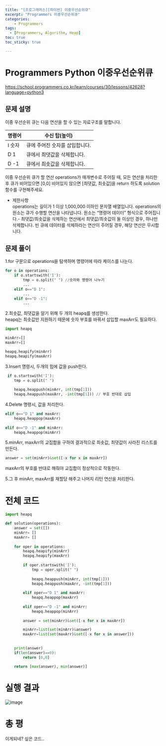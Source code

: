 ```yaml
---
title: "[프로그래머스][파이썬] 이중우선순위큐"
excerpt: "Programmers 이중우선순위큐"
categories:
    - Programmers
tags:
  - [Programmers, Algorithm, Heap]
toc: true
toc_sticky: true

---
```


# Programmers Python 이중우선순위큐
https://school.programmers.co.kr/learn/courses/30/lessons/42628?language=python3


## 문제 설명
이중 우선순위 큐는 다음 연산을 할 수 있는 자료구조를 말합니다.

|명령어|수신 탑(높이)|
|---|---|
|I 숫자|큐에 주어진 숫자를 삽입합니다.|
|D 1|큐에서 최댓값을 삭제합니다.|
|D -1|큐에서 최솟값을 삭제합니다.|

이중 우선순위 큐가 할 연산 operations가 매개변수로 주어질 때, 모든 연산을 처리한 후 큐가 비어있으면 [0,0] 비어있지 않으면 [최댓값, 최솟값]을 return 하도록 solution 함수를 구현해주세요.

- 제한사항  
operations는 길이가 1 이상 1,000,000 이하인 문자열 배열입니다.
operations의 원소는 큐가 수행할 연산을 나타냅니다.
원소는 “명령어 데이터” 형식으로 주어집니다.- 최댓값/최솟값을 삭제하는 연산에서 최댓값/최솟값이 둘 이상인 경우, 하나만 삭제합니다.
빈 큐에 데이터를 삭제하라는 연산이 주어질 경우, 해당 연산은 무시합니다.

## 문제 풀이

1.for 구문으로 operations을 탐색하며 명령어에 따라 케이스를 나눈다.

```python
for o in operations:
    if o.startswith('I'):
        tmp = o.split(" ") //숫자와 명령어 나누기
        ...
    elif o=="D 1":
        ...
    elif o=="D -1":
        ...
```  

2.최솟값, 최댓값을 알기 위해 두 개의 heapq를 생성한다.  
heapq는 최솟값만 지원하기 때문에 숫자 부호를 바꿔서 삽입할 maxArr도 필요하다.

```python
import heapq

minArr=[]
maxArr=[]

heapq.heapify(minArr)
heapq.heapify(maxArr)
``` 

3.Insert 명령시, 두개의 힙에 값을 push한다.  
```python
 if o.startswith('I'):
    tmp = o.split(" ")
    
    heapq.heappush(minArr, int(tmp[1]))
    heapq.heappush(maxArr, -int(tmp[1])) // 부호 반대로 삽입
```

4.Delete 명령시, 값을 처리한다.
```python
elif o=="D 1" and maxArr:
    heapq.heappop(maxArr)
                    
elif o=="D -1" and minArr:
    heapq.heappop(minArr)
```
5.minArr, maxArr의 교집합을 구하여 결과적으로 최솟값, 최댓값이 사라진 리스트를 만든다.

```python
answer = set(minArr)&set([-x for x in maxArr])
```

maxArr의 부호를 반대로 해줘야 교집합이 정상적으로 작동한다. 

5.그 후 minArr, maxArr를 재할당 해주고 나머지 리턴 연산을 처리한다.

# 전체 코드

```python 
import heapq

def solution(operations):
    answer = set([])
    minArr= []
    maxArr= []
    
    for oper in operations:        
        heapq.heapify(minArr)
        heapq.heapify(maxArr)
        
        if oper.startswith('I'):
            tmp = oper.split(" ")
            
            heapq.heappush(minArr, int(tmp[1]))
            heapq.heappush(maxArr, -int(tmp[1]))
            
        elif oper=="D 1" and maxArr:
            heapq.heappop(maxArr)
                           
        elif oper=="D -1" and minArr:
            heapq.heappop(minArr)
        
        answer = set(minArr)&set([-x for x in maxArr])

        minArr=list(set(minArr)&answer)
        maxArr=list(set(maxArr)&set([-x for x in answer]))
        
        
    print(answer)
    if(len(answer)==0):
        return [0,0]
    
    return [max(answer), min(answer)]
```

# 실행 결과

![image](https://github.com/GAE4COON/.github/assets/112956015/91871ca0-4b82-4dff-93cb-f5d45246f340)



# 총 평
이게되네? 싶은 코드..